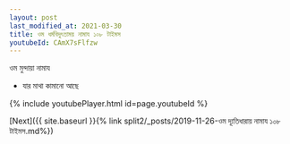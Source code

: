 ```yaml
---
layout: post
last_modified_at: 2021-03-30
title: ওম ধর্মবিদুৎতাময় নামায ১০৮ টাইমস
youtubeId: CAmX7sFlfzw
---
```

 
 
 ওম মুন্দায়া নামায  
 
 -  যার মাথা কামানো আছে 
 
  
 
  
 
 
 
 
 
 


{% include youtubePlayer.html id=page.youtubeId %}
 
[Next]({{ site.baseurl }}{% link  split2/_posts/2019-11-26-ওম দ্যূতিধারায় নামায ১০৮ টাইমস.md%})
 
